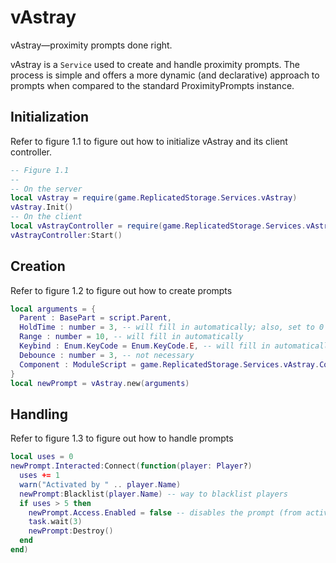 # vAstray
vAstray—proximity prompts done right. 

vAstray is a `Service` used to create and handle proximity prompts. The process is simple and offers a more dynamic (and declarative) approach to prompts when compared to the standard ProximityPrompts instance.

## Initialization
Refer to figure 1.1 to figure out how to initialize vAstray and its client controller.
```lua
-- Figure 1.1
--
-- On the server
local vAstray = require(game.ReplicatedStorage.Services.vAstray)
vAstray.Init()
-- On the client
local vAstrayController = require(game.ReplicatedStorage.Services.vAstray.Controller)
vAstrayController:Start()
```
## Creation
Refer to figure 1.2 to figure out how to create prompts
```lua
local arguments = {
  Parent : BasePart = script.Parent,
  HoldTime : number = 3, -- will fill in automatically; also, set to 0 in order for it to be insta-activated
  Range : number = 10, -- will fill in automatically
  Keybind : Enum.KeyCode = Enum.KeyCode.E, -- will fill in automatically
  Debounce : number = 3, -- not necessary
  Component : ModuleScript = game.ReplicatedStorage.Services.vAstray.Component -- not necessary. must be a moduleScript.
}
local newPrompt = vAstray.new(arguments)
```
## Handling
Refer to figure 1.3 to figure out how to handle prompts
```lua
local uses = 0
newPrompt.Interacted:Connect(function(player: Player?)
  uses += 1
  warn("Activated by " .. player.Name)
  newPrompt:Blacklist(player.Name) -- way to blacklist players
  if uses > 5 then
    newPrompt.Access.Enabled = false -- disables the prompt (from activation)
    task.wait(3)
    newPrompt:Destroy()
  end
end)
```

